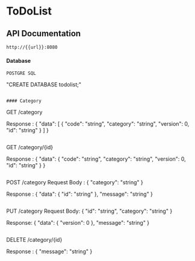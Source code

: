 # ToDoList

## API Documentation
```
http://{{url}}:8080
```

#### Database
```
POSTGRE SQL
```
"CREATE DATABASE todolist;"
```

#### Category

```
GET /category

Response :
{
  "data": [
    {
      "code": "string",
      "category": "string",
      "version": 0,
      "id": "string"
    }
  ]
}
```
```
GET /category/{id}

Response :
{
  "data": {
    "code": "string",
    "category": "string",
    "version": 0,
    "id": "string"
  }
}
```

```
POST /category
Request Body :
{
  "category": "string"
}

Response :
{
  "data": {
    "id": "string"
  },
  "message": "string"
}
```

```
PUT /category
Request Body:
{
  "id": "string",
  "category": "string"
}

Response:
{
  "data": {
    "version": 0
  },
  "message": "string"
}
```

```
DELETE /category/{id}

Response :
{
  "message": "string"
}
```





